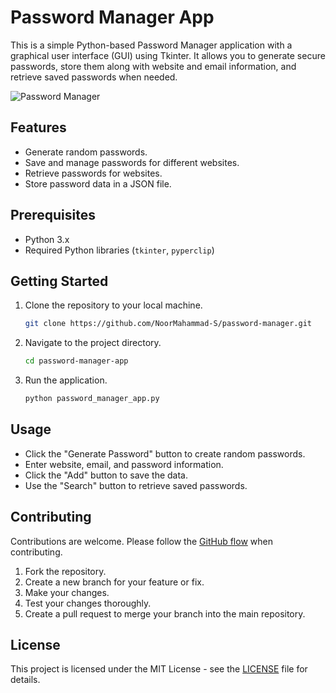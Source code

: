 # Password Manager App

This is a simple Python-based Password Manager application with a graphical user interface (GUI) using Tkinter. 
It allows you to generate secure passwords, store them along with website and email information, and retrieve saved passwords when needed.

![Password Manager](password_manager_screenshot.png)

## Features

- Generate random passwords.
- Save and manage passwords for different websites.
- Retrieve passwords for websites.
- Store password data in a JSON file.

## Prerequisites

- Python 3.x
- Required Python libraries (`tkinter`, `pyperclip`)

## Getting Started

1. Clone the repository to your local machine.

   ```bash
   git clone https://github.com/NoorMahammad-S/password-manager.git
   ```

2. Navigate to the project directory.

   ```bash
   cd password-manager-app
   ```

3. Run the application.

   ```bash
   python password_manager_app.py
   ```

## Usage

- Click the "Generate Password" button to create random passwords.
- Enter website, email, and password information.
- Click the "Add" button to save the data.
- Use the "Search" button to retrieve saved passwords.

## Contributing

Contributions are welcome. Please follow the [GitHub flow](https://guides.github.com/introduction/flow/) when contributing.

1. Fork the repository.
2. Create a new branch for your feature or fix.
3. Make your changes.
4. Test your changes thoroughly.
5. Create a pull request to merge your branch into the main repository.

## License

This project is licensed under the MIT License - see the [LICENSE](LICENSE) file for details.
